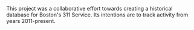 This project was a collaborative effort towards creating a historical database for Boston's 311 Service. Its intentions are to track activity from years 2011-present.
